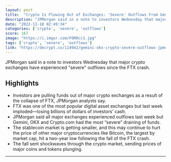 ```yaml
---
layout: post
title:  "Crypto Is Flowing Out of Exchanges: 'Severe' Outflows From Gemini, OKX and Crypto.com, Says JP Morgan - Decrypt"
description: "JPMorgan said in a note to investors Wednesday that major crypto exchanges have experienced \"severe\" outflows since the FTX crash."
date: "2022-11-18 02:49:34"
categories: ['crypto', 'severe', 'outflows']
score: 167
image: "https://i.imgur.com/FORRcc1.jpg"
tags: ['crypto', 'severe', 'outflows']
link: "https://decrypt.co/114942/gemini-okx-crypto-severe-outflows-jpmorgan"
---
```


JPMorgan said in a note to investors Wednesday that major crypto exchanges have experienced \"severe\" outflows since the FTX crash.

## Highlights

- Investors are pulling funds out of major crypto exchanges as a result of the collapse of FTX, JPMorgan analysts say.
- FTX was one of the most popular digital asset exchanges but last week imploded—losing billions of dollars of investors’ cash.
- JPMorgan said all major exchanges experienced outflows last week but Gemini, OKX and Crypto.com had the most “severe” draining of funds.
- The stablecoin market is getting smaller, and this may continue to hurt the price of other major cryptocurrencies like Bitcoin, the largest by market cap, hit a two-year low following the fall of the FTX crash.
- The fall sent shockwaves through the crypto market, sending prices of major coins and tokens plunging.

---
